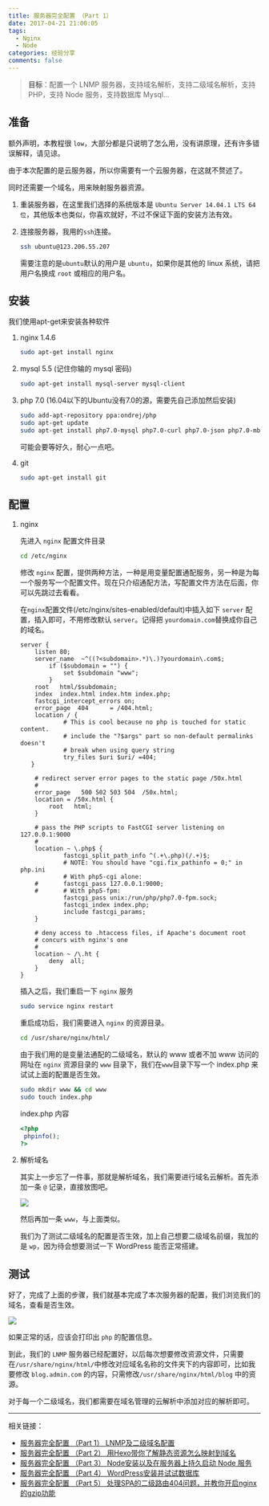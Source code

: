 ```yaml
---
title: 服务器完全配置 （Part 1）
date: 2017-04-21 21:00:05
tags:
  - Nginx
  - Node
categories: 经验分享
comments: false
---
```


> **目标**：配置一个 LNMP 服务器，支持域名解析，支持二级域名解析，支持 PHP，支持 Node 服务，支持数据库 Mysql...

## 准备

额外声明，本教程很 `low`，大部分都是只说明了怎么用，没有讲原理，还有许多错误解释，请见谅。

<!--more-->

由于本次配置的是云服务器，所以你需要有一个云服务器，在这就不赘述了。

同时还需要一个域名，用来映射服务器资源。

1. 重装服务器，在这里我们选择的系统版本是 `Ubuntu Server 14.04.1 LTS 64位`，其他版本也类似，你喜欢就好，不过不保证下面的安装方法有效。

2. 连接服务器，我用的`ssh`连接。

	```bash
	ssh ubuntu@123.206.55.207
	```
	需要注意的是`ubuntu`默认的用户是 `ubuntu`，如果你是其他的 linux 系统，请把用户名换成 `root` 或相应的用户名。

## 安装
我们使用apt-get来安装各种软件

1. nginx 1.4.6

	```bash
	sudo apt-get install nginx
	```

2. mysql 5.5 (记住你输的 mysql 密码)

	```bash
	sudo apt-get install mysql-server mysql-client
	```

3. php 7.0 (16.04以下的Ubuntu没有7.0的源，需要先自己添加然后安装)

	```bash
	sudo add-apt-repository ppa:ondrej/php
	sudo apt-get update
	sudo apt-get install php7.0-mysql php7.0-curl php7.0-json php7.0-mbstring php7.0-zip php7.0-cgi php7.0 php7.0-fpm
	```
	可能会要等好久，耐心一点吧。

4. git

	```bash
	sudo apt-get install git
	```

## 配置

1. nginx

	先进入 `nginx` 配置文件目录

	```bash
	cd /etc/nginx
	```

	修改 `nginx` 配置，提供两种方法，一种是用变量配置通配服务，另一种是为每一个服务写一个配置文件。现在只介绍通配方法，写配置文件方法在后面，你可以先跳过去看看。

	在`nginx`配置文件(/etc/nginx/sites-enabled/default)中插入如下 `server` 配置，插入即可，不用修改默认 `server`。记得把 `yourdomain.com`替换成你自己的域名。

	```
	server {
	    listen 80;
	    server_name  ~^((?<subdomain>.*)\.)?yourdomain\.com$;
			if ($subdomain = "") {
		        set $subdomain "www";
		   	}
        root   html/$subdomain;
        index  index.html index.htm index.php;
        fastcgi_intercept_errors on;
        error_page  404      = /404.html;
        location / {
                # This is cool because no php is touched for static content.
                # include the "?$args" part so non-default permalinks doesn't
                # break when using query string
                try_files $uri $uri/ =404;
       }

        # redirect server error pages to the static page /50x.html
        #
        error_page   500 502 503 504  /50x.html;
        location = /50x.html {
            root   html;
        }

        # pass the PHP scripts to FastCGI server listening on 127.0.0.1:9000
        #
        location ~ \.php$ {
                fastcgi_split_path_info ^(.+\.php)(/.+)$;
                # NOTE: You should have "cgi.fix_pathinfo = 0;" in php.ini
                # With php5-cgi alone:
        #       fastcgi_pass 127.0.0.1:9000;
        #       # With php5-fpm:
                fastcgi_pass unix:/run/php/php7.0-fpm.sock;
                fastcgi_index index.php;
                include fastcgi_params;
        }

        # deny access to .htaccess files, if Apache's document root
        # concurs with nginx's one
        #
        location ~ /\.ht {
            deny  all;
        }
	}
	```

	插入之后，我们重启一下 `nginx` 服务

	```bash
	sudo service nginx restart
	```

	重启成功后，我们需要进入 `nginx` 的资源目录。

	```bash
	cd /usr/share/nginx/html/
	```

	由于我们用的是变量法通配的二级域名，默认的 www 或者不加 www 访问的网址在 `nginx` 资源目录的 `www` 目录下，我们在`www`目录下写一个 index.php 来试试上面的配置是否生效。

	```bash
	sudo mkdir www && cd www
	sudo touch index.php
	```

	index.php 内容

	```php
	<?php
	 phpinfo();
	?>
	```

2. 解析域名

	其实上一步忘了一件事，那就是解析域名，我们需要进行域名云解析。首先添加一条 `@` 记录，直接放图吧。

	![](http://i2.muimg.com/567571/6f1fd107ce5593c7.png)

	然后再加一条 `www`，与上面类似。

	我们为了测试二级域名的配置是否生效，加上自己想要二级域名前缀，我加的是 `wp`，因为待会想要测试一下 WordPress 能否正常搭建。

## 测试
好了，完成了上面的步骤，我们就基本完成了本次服务器的配置，我们浏览我们的域名，查看是否生效。

![](http://i2.muimg.com/567571/8eb425b659b1994c.png)

如果正常的话，应该会打印出 `php` 的配置信息。

到此，我们的 `LNMP` 服务器已经配置好，以后每次想要修改资源文件，只需要在`/usr/share/nginx/html/`中修改对应域名名称的文件夹下的内容即可，比如我要修改 `blog.admin.com` 的内容，只需修改`/usr/share/nginx/html/blog` 中的资源。

对于每一个二级域名，我们都需要在域名管理的云解析中添加对应的解析即可。

---
相关链接：

+ [服务器完全配置 （Part 1） LNMP及二级域名配置](http://www.outxu.cn/nginx-1/)
+ [服务器完全配置 （Part 2） 用Hexo带你了解静态资源怎么映射到域名](http://www.outxu.cn/nginx-2/)
+ [服务器完全配置 （Part 3） Node安装以及在服务器上持久启动 Node 服务](http://www.outxu.cn/nginx-3/)
+ [服务器完全配置 （Part 4） WordPress安装并试试数据库](http://www.outxu.cn/nginx-4/)
+ [服务器完全配置 （Part 5） 处理SPA的二级路由404问题，并教你开启nginx的gzip功能](http://www.outxu.cn/nginx-5/)
